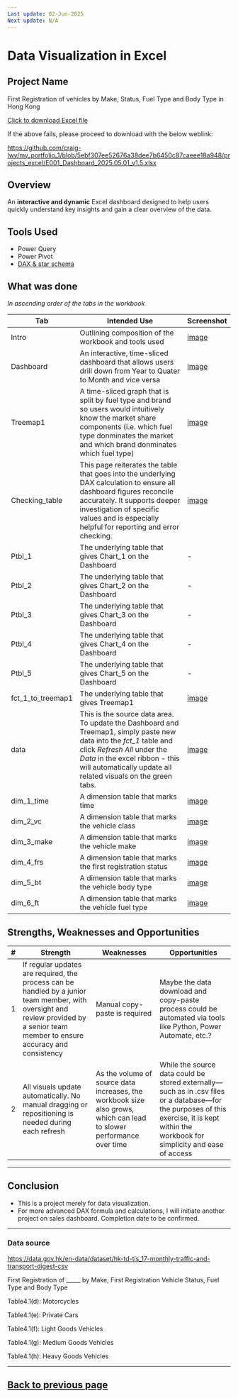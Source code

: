 ```yaml
---
Last update: 02-Jun-2025
Next update: N/A
---
```


# Data Visualization in Excel


## Project Name
First Registration of vehicles by Make, Status, Fuel Type and Body Type in Hong Kong

[Click to download Excel file](projects_excel/E001_Dashboard_2025.05.01_v1.5.xlsx)

If the above fails, please proceed to download with the below weblink:

https://github.com/craig-lwy/my_portfolio_1/blob/5ebf307ee52676a38dee7b6450c87caeee18a948/projects_excel/E001_Dashboard_2025.05.01_v1.5.xlsx


## Overview
An **interactive and dynamic** Excel dashboard designed to help users quickly understand key insights and gain a clear overview of the data.


## Tools Used
- Power Query
- Power Pivot
- [DAX & star schema](images/E001/E001_data_model.png)


## What was done
*In ascending order of the tabs in the workbook*

| Tab | Intended Use | Screenshot |
| --- | ------------ | ---------- |
| Intro | Outlining composition of the workbook and tools used | [image](images/E001/E001_page_01_intro.png) |
| Dashboard | An interactive, time-sliced dashboard that allows users drill down from Year to Quater to Month and vice versa | [image](images/E001/E001_page_02_Dashboard.png) |
| Treemap1 | A time-sliced graph that is split by fuel type and brand so users would intuitively know the market share components (i.e. which fuel type donminates the market and which brand donminates which fuel type) | [image](images/E001/E001_page_03_Treemap1.png) |
| Checking_table | This page reiterates the table that goes into the underlying DAX calculation to ensure all dashboard figures reconcile accurately. It supports deeper investigation of specific values and is especially helpful for reporting and error checking. | [image](images/E001/E001_page_04_Checking_table.png) |
| Ptbl_1 | The underlying table that gives Chart_1 on the Dashboard | - |
| Ptbl_2 | The underlying table that gives Chart_2 on the Dashboard | - |
| Ptbl_3 | The underlying table that gives Chart_3 on the Dashboard | - |
| Ptbl_4 | The underlying table that gives Chart_4 on the Dashboard | - |
| Ptbl_5 | The underlying table that gives Chart_5 on the Dashboard | - |
| fct_1_to_treemap1 | The underlying table that gives Treemap1 | [image](images/E001/E001_page_10_fct_1_to_treemap1.png) |
| data | This is the source data area. To update the Dashboard and Treemap1, simply paste new data into the *fct_1* table and click *Refresh All* under the *Data* in the excel ribbon - this will automatically update all related visuals on the green tabs. | [image](images/E001/E001_page_11_data.png) |
| dim_1_time | A dimension table that marks time | [image](images/E001/E001_page_12_dim_1_time.png) |
| dim_2_vc | A dimension table that marks the vehicle class | [image](images/E001/E001_page_13_dim_2_vc.png) |
| dim_3_make | A dimension table that marks the vehicle make | [image](images/E001/E001_page_14_dim_3_make.png) |
| dim_4_frs | A dimension table that marks the first registration status | [image](images/E001/E001_page_15_dim_4_frs.png) |
| dim_5_bt | A dimension table that marks the vehicle body type | [image](images/E001/E001_page_16_dim_5_bt.png) |
| dim_6_ft | A dimension table that marks the vehicle fuel type | [image](images/E001/E001_page_17_dim_6_ft.png) |


## Strengths, Weaknesses and Opportunities

| # | Strength | Weaknesses | Opportunities |
|---|----------|------------|---------------|
| 1 | If regular updates are required, the process can be handled by a junior team member, with oversight and review provided by a senior team member to ensure accuracy and consistency | Manual copy-paste is required | Maybe the data download and copy-paste process could be automated via tools like Python, Power Automate, etc.? |
| 2 | All visuals update automatically. No manual dragging or repositioning is needed during each refresh | As the volume of source data increases, the workbook size also grows, which can lead to slower performance over time | While the source data could be stored externally—such as in .csv files or a database—for the purposes of this exercise, it is kept within the workbook for simplicity and ease of access |


---

## Conclusion

- This is a project merely for data visualization.
- For more advanced DAX formula and calculations, I will initiate another project on sales dashboard. Completion date to be confirmed.

---


### Data source
https://data.gov.hk/en-data/dataset/hk-td-tis_17-monthly-traffic-and-transport-digest-csv

First Registration of _____ by Make, First Registration Vehicle Status, Fuel Type and Body Type

Table4.1(d): Motorcycles

Table4.1(e): Private Cars

Table4.1(f): Light Goods Vehicles

Table4.1(g): Medium Goods Vehicles

Table4.1(h): Heavy Goods Vehicles


---
[Back to previous page](projects_excel.md)
---
